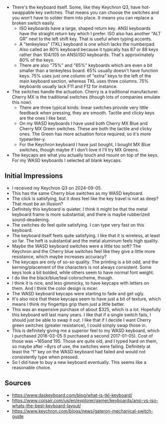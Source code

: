 - There's the keyboard itself. Some, like they Keychron Q3, have
  hot-swappable key switches. That means you can choose the switches and
  you won't have to solder them into place. It means you can replace a
  broken switch easily.
  - ISO keyboards have a large, shaped return key. ANSI keyboards have
    the straight return key which I prefer. ISO also has another "ALT
    GR" next to the left shift key. That is useful when typing accents.
  - A "tenkeyless" (TKL) keyboard is one which lacks the numberpad. Also
    called an 80% keyboard because it typically has 87 or 88 keys rather
    than 104/105 on ANSI/ISO keyboards. That's approximately 80% of the
    keys.
  - There are also "75%" and "65%" keyboards which are even a bit
    smaller than a tenkeyless board. 65% usually doesn't have function
    keys. 75% uses just one column of "extra" keys to the left of the
    main keyboard section, whereas TKL uses three columns. 75% keyboards
    usually lack F11 and F12 for instance.
- The switches handle the actuation. Cherry is a traditional
  manufacturer. Cherry MX is the traditional switches (though lots of
  companies emulate this now).
  - There are three typical kinds: linear switches provide very little
    feedback when pressing, they are smooth. Tactile and clicky keys are
    the ones I like best.
  - On my WASD keyboards I have used both Cherry MX Blue and Cherry MX
    Green switches. These are both the tactile and clicky ones. The
    Green has more actuation force required, so it's more typewriter-y.
  - For the Keychron keyboard I have just bought, I bought MX Blue
    switches, though maybe if I don't love it I'll try MX Greens.
- The keycaps are what you actually touch and mount on top of the keys.
  For my WASD keyboards I selected all blank keycaps.

## Initial Impressions

- I received my Keychron Q3 on 2024-09-05.
- This has the same Cherry blue switches as my WASD keyboard.
- The click is satisfying, but it does feel like the key travel is not
  as deep? That must be an illusion?
- Definitely this keyboard is quieter. I think it might be that the
  metal keyboard frame is more substantial, and there is maybe
  rubberized sound-deadening.
- The switches do feel quite satisfying. I can type very fast on this
  keyboard.
- The keyboard itself feels quite satisfying. I like that it is
  wireless, at least so far. The heft is substantial and the metal
  aluminum feels high quality.
- Maybe the WASD keyboard switches were a little too soft? The Keychron
  and the Cherry blue switches feel like they give a little more
  resistance, which maybe increases accuracy?
- The keycaps are only of so-so quality. The printing is a bit odd, and
  the kerning/placement of the characters is not always consistent. Some
  keys look a bit bolded, while others seem to have normal font weight.
- I do like the black/blue/teal colorscheme, though.
- I think it is nice, and less gimmicky, to have keycaps with letters on
  them. And I think the color design is nicer.
- The WASD keyboard keycaps were starting to fade and get ugly.
- It's also nice that these keycaps seem to have just a bit of texture,
  which means I think my fingertips grip them just a little better.
- This was an expensive purchase of about $325, which is a lot.
  Hopefully this keyboard will last many years. I like that if a single
  switch fails, I should just be able to swap it out. I like that if I
  decide I want Cherry green switches (greater resistance), I could
  simply swap those in.
- This is definitely giving me a superior feel to my WASD keyboard,
  which I purchased 2016-03-05 (I purchased a second 2017-01-05). Cost
  of those was ~$165 and ~$195. Those are quite old, and I typed hard on
  them, so maybe after ~8yrs of use, the switches were failing.
  Definitely at least the "f" key on the WASD keyboard had failed and
  would not consistently type when pressed.
- So I did have to buy a new keyboard eventually. This seems like a
  reasonable choice.

## Sources

- https://www.daskeyboard.com/blog/what-is-tkl-keyboard/
- https://www.corsair.com/us/en/explorer/gamer/keyboards/ansi-vs-iso-whats-the-best-keyboard-layout/
- https://www.keychron.com/blogs/news/gateron-mechanical-switch-guide

